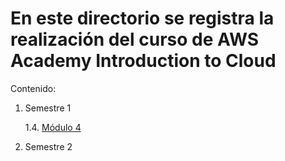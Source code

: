 # En este directorio se registra la realización del curso de AWS Academy Introduction to Cloud

Contenido:

1. Semestre 1

   1.4. [Módulo 4](../AWS/Modulo_4/Modulo_4.md)

2. Semestre 2